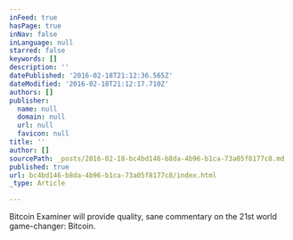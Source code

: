 ```yaml
---
inFeed: true
hasPage: true
inNav: false
inLanguage: null
starred: false
keywords: []
description: ''
datePublished: '2016-02-18T21:12:36.565Z'
dateModified: '2016-02-18T21:12:17.710Z'
authors: []
publisher:
  name: null
  domain: null
  url: null
  favicon: null
title: ''
author: []
sourcePath: _posts/2016-02-18-bc4bd146-b8da-4b96-b1ca-73a05f8177c8.md
published: true
url: bc4bd146-b8da-4b96-b1ca-73a05f8177c8/index.html
_type: Article

---
```

Bitcoin Examiner will provide quality, sane commentary on the 21st world game-changer: Bitcoin.